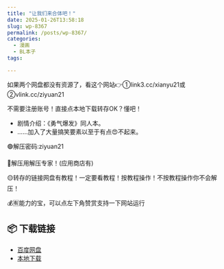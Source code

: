 ```yaml
---
title: "让我们来合体吧！"
date: 2025-01-26T13:58:18
slug: wp-8367
permalink: /posts/wp-8367/
categories:
  - 漫画
  - BL本子
tags:

---
```


如果两个网盘都没有资源了，看这个网站👉①link3.cc/xianyu21或②vlink.cc/ziyuan21

不需要注册账号！直接点本地下载转存OK？懂吧！

*   剧情介绍：《勇气爆发》同人本。
*   ……加入了大量搞笑要素以至于有点😍不起来。

🟢解压密码:ziyuan21

🔵解压用解压专家！(应用商店有)

🟡转存的链接网盘有教程！一定要看教程！按教程操作！不按教程操作你不会解压！

💰🈶能力的宝，可以点左下角赞赏支持一下网站运行

## 📦 下载链接
- [百度网盘](https://blziyuan21.com/pay-download/8367?key=cc0b6f65cb&down_id=0)
- [本地下载](https://blziyuan21.com/pay-download/8367?key=cc0b6f65cb&down_id=1)

